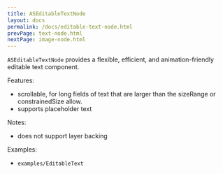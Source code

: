 ```yaml
---
title: ASEditableTextNode
layout: docs
permalink: /docs/editable-text-node.html
prevPage: text-node.html
nextPage: image-node.html
---
```


`ASEditableTextNode` provides a flexible, efficient, and animation-friendly editable text component. 

Features:
- scrollable, for long fields of text that are larger than the sizeRange or constrainedSize allow.
- supports placeholder text

Notes:
- does not support layer backing

Examples:
- `examples/EditableText`
